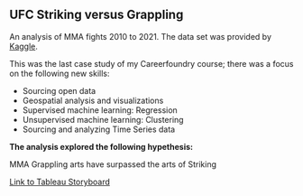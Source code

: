 ## UFC Striking versus Grappling

An analysis of MMA fights 2010 to 2021. The data set was provided by [Kaggle](https://www.kaggle.com/mdabbert/ultimate-ufc-dataset?select=most-recent-event.csv).

This was the last case study of my Careerfoundry course; there was a focus on the following new skills:
* Sourcing open data
* Geospatial analysis and visualizations
* Supervised machine learning: Regression
* Unsupervised machine learning: Clustering
* Sourcing and analyzing Time Series data

**The analysis explored the following hypethesis:**

MMA Grappling arts have surpassed the arts of Striking

[Link to Tableau Storyboard](https://public.tableau.com/app/profile/heidi.jansen.van.rensburg/viz/Exercise6_7_16326013085460/Story1)

